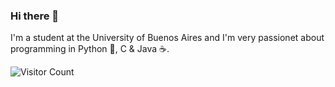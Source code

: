 ### Hi there 👋

<!--
**LuisParedes1/LuisParedes1** is a ✨ _special_ ✨ repository because its `README.md` (this file) appears on your GitHub profile.

Here are some ideas to get you started:

- 🔭 I’m currently working on ...
- 🌱 I’m currently learning ...
- 👯 I’m looking to collaborate on ...
- 🤔 I’m looking for help with ...
- 💬 Ask me about ...
- 📫 How to reach me: ...
- 😄 Pronouns: ...
- ⚡ Fun fact: ...


Self-updating README
https://dev.to/mokkapps/how-i-built-a-self-updating-readme-on-my-github-profile-418d
-->

I'm a student at the University of Buenos Aires and I'm very passionet about programming in Python 🐍, C & Java ☕. 



![Visitor Count](https://profile-counter.glitch.me/{LuisParedes1}/count.svg)
